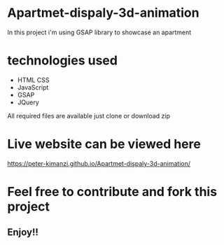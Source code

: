 # Apartmet-dispaly-3d-animation

In this project i'm using GSAP library to showcase an apartment

# technologies used
* HTML CSS
* JavaScript
* GSAP
* JQuery

All required files are available just clone or download zip


# Live website can be viewed here
https://peter-kimanzi.github.io/Apartmet-dispaly-3d-animation/


# Feel free to contribute and fork this project


## Enjoy!!
